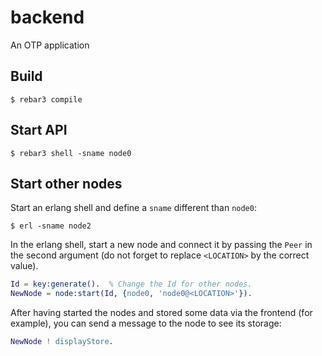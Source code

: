 backend
=====

An OTP application

Build
-----

    $ rebar3 compile

Start API
---------

    $ rebar3 shell -sname node0

Start other nodes
-----------------

Start an erlang shell and define a `sname` different than `node0`:

    $ erl -sname node2

In the erlang shell, start a new node and connect it by passing the `Peer` in the second argument (do not forget to replace `<LOCATION>` by the correct value).

```erlang
Id = key:generate().  % Change the Id for other nodes.
NewNode = node:start(Id, {node0, 'node0@<LOCATION>'}).
```

After having started the nodes and stored some data via the frontend (for example), you can send a message to the node to see its storage:

```erlang
NewNode ! displayStore.
```
